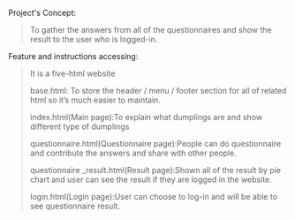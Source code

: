 Project's Concept:
> To gather the answers from all of the questionnaires and show the result to the user who is logged-in.
> 
Feature and instructions accessing:
> It is a five-html website
> 
> base.html: To store the header / menu / footer section for all of related html so it’s much easier to maintain.
> 
> index.html(Main page):To explain what dumplings are and show different type of dumplings
> 
> questionnaire.html(Questionnaire page):People can do questionnaire and contribute the answers and share with other people.
> 
> questionnaire _result.html(Result page):Shown all of the result by pie chart and user can see the result if they are logged in the website.
> 
> login.html(Login page):User can choose to log-in and will be able to see questionnaire result.
> 
